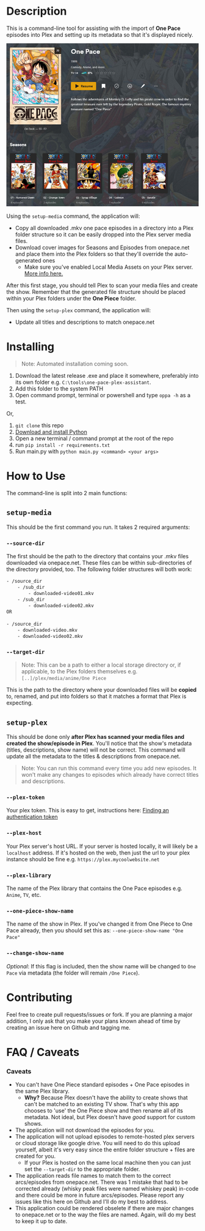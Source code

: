 # Description
This is a command-line tool for assisting with the import of **One Pace** episodes into Plex and setting up its metadata so that it's displayed nicely.

![One Pace library screenshot](/docs/images/one-pace-library-01.png)

Using the `setup-media` command, the application will:
- Copy all downloaded .mkv one pace episodes in a directory into a Plex folder structure so it can be easily dropped into the Plex server media files.
- Download cover images for Seasons and Episodes from onepace.net and place them into the Plex folders so that they'll override the auto-generated ones
    - Make sure you've enabled Local Media Assets on your Plex server. [More info here.](https://support.plex.tv/articles/200220677-local-media-assets-movies/)

After this first stage, you should tell Plex to scan your media files and create the show. Remember that the generated file structure should be placed within your Plex folders under the **One Piece** folder.

Then using the `setup-plex` command, the application will:
- Update all titles and descriptions to match onepace.net

# Installing
> Note: Automated installation coming soon.
1. Download the latest release .exe and place it somewhere, preferably into its own folder e.g. `C:\tools\one-pace-plex-assistant`.
2. Add this folder to the system PATH
3. Open command prompt, terminal or powershell and type `oppa -h` as a test.

Or,

1. `git clone` this repo
1. [Download and install Python](https://www.python.org/downloads/)
1. Open a new terminal / command prompt at the root of the repo
1. run `pip install -r requirements.txt`
1. Run main.py with `python main.py <command> <your args>`

# How to Use
The command-line is split into 2 main functions: 

## `setup-media` 
This should be the first command you run. It takes 2 required arguments: 

### `--source-dir` 
The first should be the path to the directory that contains your .mkv files downloaded via onepace.net. These files can be within sub-directories of the directory provided, too. The following folder structures will both work:
```
- /source_dir
    - /sub_dir
        - downloaded-video01.mkv
    - /sub_dir
        - downloaded-video02.mkv
OR

- /source_dir
    - downloaded-video.mkv
    - downloaded-video02.mkv
```

### `--target-dir`
> Note: This can be a path to either a local storage directory or, if applicable, to the Plex folders themselves e.g. `[..]/plex/media/anime/One Piece`

This is the path to the directory where your downloaded files will be **copied** to, renamed, and put into folders so that it matches a format that Plex is expecting. 

## `setup-plex`
This should be done only **after Plex has scanned your media files and created the show/episode in Plex**. You'll notice that the show's metadata (titles, descriptions, show name) will not be correct. This command will update all the metadata to the titles & descriptions from onepace.net.

> Note: You can run this command every time you add new episodes. It won't make any changes to episodes which already have correct titles and descriptions.

### `--plex-token`
Your plex token. This is easy to get, instructions here: [Finding an authentication token](https://support.plex.tv/articles/204059436-finding-an-authentication-token-x-plex-token/)

### `--plex-host`
Your Plex server's host URL. If your server is hosted locally, it will likely be a `localhost` address. If it's hosted on the web, then just the url to your plex instance should be fine e.g. `https://plex.mycoolwebsite.net`

### `--plex-library`
The name of the Plex library that contains the One Pace episodes e.g. `Anime`, `TV`, etc.

### `--one-piece-show-name`
The name of the show in Plex. If you've changed it from One Piece to One Pace already, then you should set this as: `--one-piece-show-name "One Pace"`

### `--change-show-name`
*Optional*: If this flag is included, then the show name will be changed to `One Pace` via metadata (the folder will remain `/One Piece`).

# Contributing
Feel free to create pull requests/issues or fork. If you are planning a major addition, I only ask that you make your plans known ahead of time by creating an issue here on Github and tagging me.

# FAQ / Caveats
### Caveats
- You can't have One Piece standard episodes + One Pace episodes in the same Plex library.
    - **Why?** Because Plex doesn't have the ability to create shows that can't be matched to an existing TV show. That's why this app chooses to 'use' the One Piece show and then rename all of its metadata. Not ideal, but Plex doesn't have *good* support for custom shows.
- The application will not download the episodes for you. 
- The application will not upload episodes to remote-hosted plex servers or cloud storage like google drive. You will need to do this upload yourself, albeit it's very easy since the entire folder structure + files are created for you.
    - If your Plex is hosted on the same local machine then you can just set the `--target-dir` to the appropriate folder.
- The application reads file names to match them to the correct arcs/episodes from onepace.net. There was 1 mistake that had to be corrected already (whisky peak files were named whiskey peak) in-code and there could be more in future arcs/episodes. Please report any issues like this here on Github and I'll do my best to address.
- This application could be rendered obselete if there are major changes to onepace.net or to the way the files are named. Again, will do my best to keep it up to date.